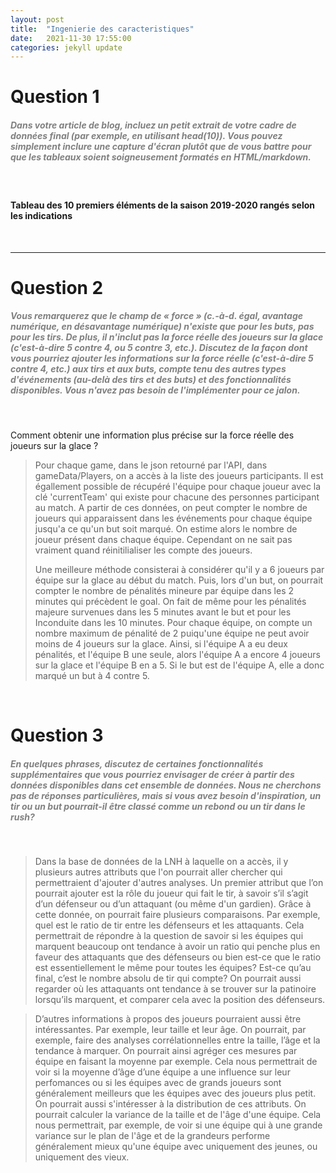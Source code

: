 ```yaml
---
layout: post
title:  "Ingenierie des caracteristiques"
date:   2021-11-30 17:55:00
categories: jekyll update
---
```


# Question 1

##### <span style="color:grey">Dans votre article de blog, incluez un petit extrait de votre cadre de données final (par exemple, en utilisant head(10)). Vous pouvez simplement inclure une capture d'écran plutôt que de vous battre pour que les tableaux soient soigneusement formatés en HTML/markdown.</span>

<br>

####  Tableau des 10 premiers éléments de la saison 2019-2020 rangés selon les indications





<br>

---

# Question 2

##### <span style="color:grey">Vous remarquerez que le champ de « force » (c.-à-d. égal, avantage numérique, en désavantage numérique) n'existe que pour les buts, pas pour les tirs. De plus, il n'inclut pas la force réelle des joueurs sur la glace (c'est-à-dire 5 contre 4, ou 5 contre 3, etc.). Discutez de la façon dont vous pourriez ajouter les informations sur la force réelle (c'est-à-dire 5 contre 4, etc.) aux tirs et aux buts, compte tenu des autres types d'événements (au-delà des tirs et des buts) et des fonctionnalités disponibles. Vous n'avez pas besoin de l'implémenter pour ce jalon. </span>
<br>

Comment obtenir une information plus précise sur la force réelle des joueurs sur la glace ?

> Pour chaque game, dans le json retourné par l'API, dans gameData/Players, on a accès à la liste des joueurs participants. Il est égallement possible de récupéré l'équipe pour chaque joueur avec la clé 'currentTeam' qui existe pour chacune des personnes participant au match.
>A partir de ces données, on peut compter le nombre de joueurs qui apparaissent dans les événements pour chaque équipe jusqu'a ce qu'un but soit marqué. On estime alors le nombre de joueur présent dans chaque équipe. Cependant on ne sait pas vraiment quand réinitilialiser les compte des joueurs.
>
> Une meilleure méthode consisterai à considérer qu'il y a 6 joueurs par équipe sur la glace au début du match. Puis, lors d'un but, on pourrait compter le nombre de pénalités mineure par équipe dans les 2 minutes qui précèdent le goal.
> On fait de même pour les pénalités majeure survenues dans les 5 minutes avant le but et pour les Inconduite dans les 10 minutes. Pour chaque équipe, on compte un nombre maximum de pénalité de 2 puiqu'une équipe ne peut avoir moins de 4 joueurs sur la glace.
> Ainsi, si l'équipe A a eu deux pénalités, et l'équipe B une seule, alors l'équipe A a encore 4 joueurs sur la glace et l'équipe B en a 5. Si le but est de l'équipe A, elle a donc marqué un but à 4 contre 5.


<br>


# Question 3

##### <span style="color:grey">En quelques phrases, discutez de certaines fonctionnalités supplémentaires que vous pourriez envisager de créer à partir des données disponibles dans cet ensemble de données. Nous ne cherchons pas de réponses particulières, mais si vous avez besoin d'inspiration, un tir ou un but pourrait-il être classé comme un rebond ou un tir dans le rush?</span>
<br>

>Dans la base de données de la LNH à laquelle on a accès, il y plusieurs autres attributs que l'on pourrait aller chercher qui permettraient d'ajouter d'autres analyses. Un premier attribut que l’on pourrait ajouter est la rôle du joueur qui fait le tir, à savoir s’il s’agit d’un défenseur ou d’un attaquant (ou même d'un gardien). Grâce à cette donnée, on pourrait faire plusieurs comparaisons. Par exemple, quel est le ratio de tir entre les défenseurs et les attaquants. Cela permettrait de répondre à la question de savoir si les équipes qui marquent beaucoup ont tendance à avoir un ratio qui penche plus en faveur des attaquants que des défenseurs ou bien est-ce que le ratio est essentiellement le même pour toutes les équipes? Est-ce qu’au final, c’est le nombre absolu de tir qui compte? On pourrait aussi regarder où les attaquants ont tendance à se trouver sur la patinoire lorsqu’ils marquent, et comparer cela avec la position des défenseurs.

>D’autres informations à propos des joueurs pourraient aussi être intéressantes. Par exemple, leur taille et leur âge. On pourrait, par exemple, faire des analyses corrélationnelles entre la taille, l’âge et la tendance à marquer. On pourrait ainsi agréger ces mesures par équipe en faisant la moyenne par exemple. Cela nous permettrait de voir si la moyenne d’âge d’une équipe a une influence sur leur perfomances ou si les équipes avec de grands joueurs sont généralement meilleurs que les équipes avec des joueurs plus petit. On pourrait aussi s'intéresser à la distribution de ces attributs. On pourrait calculer la variance de la taille et de l'âge d'une équipe. Cela nous permettrait, par exemple, de voir si une équipe qui à une grande variance sur le plan de l'âge et de la grandeurs performe généralement mieux qu'une équipe avec uniquement des jeunes, ou uniquement des vieux.
